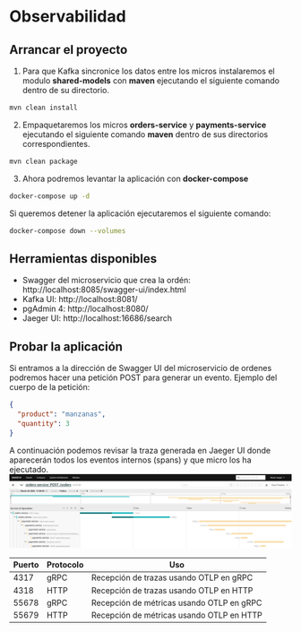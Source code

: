 # Observabilidad

## Arrancar el proyecto
1. Para que Kafka sincronice los datos entre los micros instalaremos el modulo **shared-models** con **maven** ejecutando el siguiente comando dentro de su directorio.
```bash
mvn clean install
```

2. Empaquetaremos los micros **orders-service** y **payments-service** ejecutando el siguiente comando **maven** dentro de sus directorios correspondientes.
```bash
mvn clean package
```

3. Ahora podremos levantar la aplicación con **docker-compose**
```bash
docker-compose up -d
```

Si queremos detener la aplicación ejecutaremos el siguiente comando:
```bash
docker-compose down --volumes
```

## Herramientas disponibles
* Swagger del microservicio que crea la ordén: http://localhost:8085/swagger-ui/index.html
* Kafka UI: http://localhost:8081/
* pgAdmin 4: http://localhost:8080/
* Jaeger UI: http://localhost:16686/search

## Probar la aplicación
Si entramos a la dirección de Swagger UI del microservicio de ordenes podremos hacer una petición POST para generar un evento. Ejemplo del cuerpo de la petición:
```json
{
  "product": "manzanas",
  "quantity": 3
}
```

A continuación podemos revisar la traza generada en Jaeger UI donde aparecerán todos los eventos internos (spans) y que micro los ha ejecutado.
![jaeger](./img/jaeger.png)

| Puerto | Protocolo | Uso                                       |
|--------|-----------|-------------------------------------------|
| 4317   | gRPC      | Recepción de trazas usando OTLP en gRPC   |
| 4318   | HTTP      | Recepción de trazas usando OTLP en HTTP   |
| 55678  | gRPC      | Recepción de métricas usando OTLP en gRPC |
| 55679  | HTTP      | Recepción de métricas usando OTLP en HTTP |

